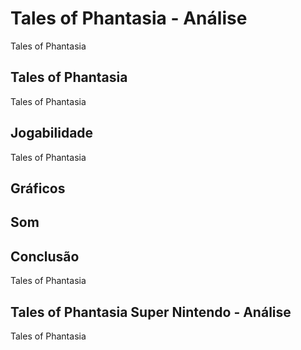 ---
---

# Tales of Phantasia - Análise

Tales of Phantasia

## Tales of Phantasia

Tales of Phantasia

## Jogabilidade

Tales of Phantasia

## Gráficos


## Som

## Conclusão

Tales of Phantasia

## Tales of Phantasia Super Nintendo - Análise

Tales of Phantasia
